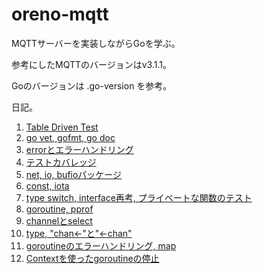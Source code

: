 # oreno-mqtt

MQTTサーバーを実装しながらGoを学ぶ。

参考にしたMQTTのバージョンはv3.1.1。

Goのバージョンは .go-version を参考。

日記。

1. [Table Driven Test](https://blog.bati11.info/entry/2019/01/12/163021)
2. [go vet, gofmt, go doc](https://blog.bati11.info/entry/2019/01/21/215549)
3. [errorとエラーハンドリング](https://blog.bati11.info/entry/2019/02/03/170412)
4. [テストカバレッジ](https://blog.bati11.info/entry/2019/02/12/190945)
5. [net, io, bufioパッケージ](https://blog.bati11.info/entry/2019/02/18/192315)
6. [const, iota](https://blog.bati11.info/entry/2019/03/09/094707)
7. [type switch, interface再考, プライベートな関数のテスト](https://blog.bati11.info/entry/2019/03/16/220548)
8. [goroutine, pprof](https://blog.bati11.info/entry/2019/04/27/122450)
9. [channelとselect](https://blog.bati11.info/entry/2019/05/03/143055)
10. [type, "chan<-"と"<-chan"](https://blog.bati11.info/entry/2019/05/04/172551)
11. [goroutineのエラーハンドリング, map](https://blog.bati11.info/entry/2019/05/06/224639)
12. [Contextを使ったgoroutineの停止](https://blog.bati11.info/entry/2019/05/12/204358)

